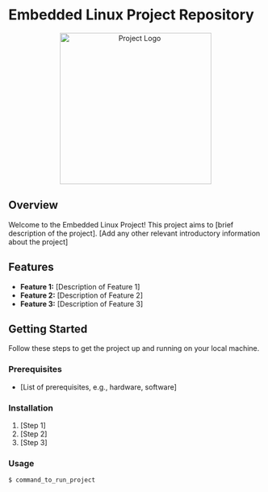 # Embedded Linux Project Repository

<p align="center">
  <img src="https://media2.giphy.com/media/vvcB7ZS8pMEPViI0l2/200w.gif?cid=6c09b952thg6snmo7u4qm5rnrqm0fp4tcrdffafjxz0bhm38&ep=v1_gifs_search&rid=200w.gif&ct=g" alt="Project Logo" width="300" height="300">
</p>

## Overview

Welcome to the Embedded Linux Project! This project aims to [brief description of the project]. [Add any other relevant introductory information about the project]

## Features

- **Feature 1:** [Description of Feature 1]
- **Feature 2:** [Description of Feature 2]
- **Feature 3:** [Description of Feature 3]

## Getting Started

Follow these steps to get the project up and running on your local machine.

### Prerequisites

- [List of prerequisites, e.g., hardware, software]

### Installation

1. [Step 1]
2. [Step 2]
3. [Step 3]

### Usage

```bash
$ command_to_run_project
